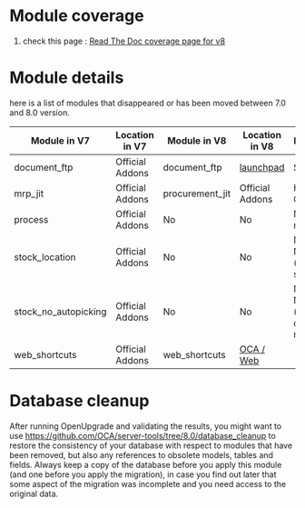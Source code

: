 
# Module coverage

1. check this page : [Read The Doc coverage page for v8](https://doc.therp.nl/openupgrade/modules70-80.html)

# Module details
here is a list of modules that disappeared or has been moved between 7.0 and 8.0 version.

| Module in V7        |  Location in V7  | Module in  V8   | Location in V8  | Extra Comment          |
|---------------------|------------------|-----------------|-----------------|------------------------|
|document_ftp         | Official Addons  | document_ftp    | [launchpad](https://code.launchpad.net/~openerp-community/openerp-extra/8.0-document)    |Status unknown   |
|mrp_jit              | Official Addons  | procurement_jit | Official Addons | Handled by OpenUpgrade |
|process              | Official Addons  | No              | No              | No impact to remove it |
|stock_location       | Official Addons  | No              | No              | No longer Needed (included in stock module) |
|stock_no_autopicking | Official Addons  | No              | No              | No longer Needed (reconfiguration of routes needed) |
|web_shortcuts        | Official Addons  | web_shortcuts              | [OCA / Web](https://github.com/OCA/web/tree/8.0)       |                        |

# Database cleanup

After running OpenUpgrade and validating the results, you might want to use https://github.com/OCA/server-tools/tree/8.0/database_cleanup to restore the consistency of your database with respect to modules that have been removed, but also any references to obsolete models, tables and fields. Always keep a copy of the database before you apply this module (and one before you apply the migration), in case you find out later that some aspect of the migration was incomplete and you need access to the original data.
